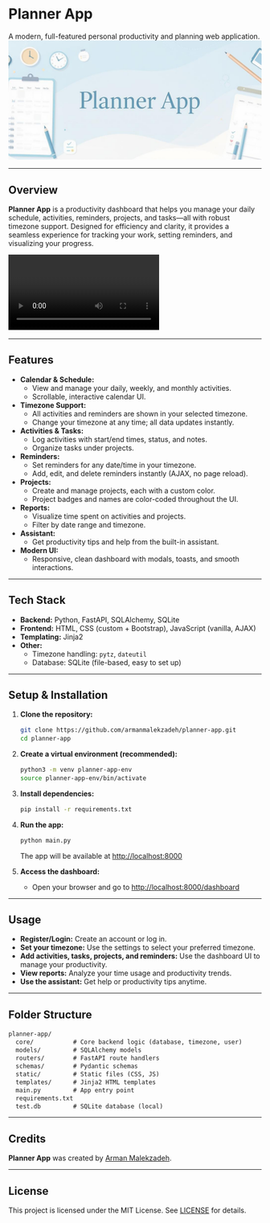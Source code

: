 # Planner App

A modern, full-featured personal productivity and planning web application.
![](./planner.png)

---

## Overview

**Planner App** is a productivity dashboard that helps you manage your daily schedule, activities, reminders, projects, and tasks—all with robust timezone support. Designed for efficiency and clarity, it provides a seamless experience for tracking your work, setting reminders, and visualizing your progress.

<video src="https://github.com/arm-on/planner-app/raw/refs/heads/main/demo.mp4" controls></video>

---

## Features

- **Calendar & Schedule:**
  - View and manage your daily, weekly, and monthly activities.
  - Scrollable, interactive calendar UI.
- **Timezone Support:**
  - All activities and reminders are shown in your selected timezone.
  - Change your timezone at any time; all data updates instantly.
- **Activities & Tasks:**
  - Log activities with start/end times, status, and notes.
  - Organize tasks under projects.
- **Reminders:**
  - Set reminders for any date/time in your timezone.
  - Add, edit, and delete reminders instantly (AJAX, no page reload).
- **Projects:**
  - Create and manage projects, each with a custom color.
  - Project badges and names are color-coded throughout the UI.
- **Reports:**
  - Visualize time spent on activities and projects.
  - Filter by date range and timezone.
- **Assistant:**
  - Get productivity tips and help from the built-in assistant.
- **Modern UI:**
  - Responsive, clean dashboard with modals, toasts, and smooth interactions.

---

## Tech Stack

- **Backend:** Python, FastAPI, SQLAlchemy, SQLite
- **Frontend:** HTML, CSS (custom + Bootstrap), JavaScript (vanilla, AJAX)
- **Templating:** Jinja2
- **Other:**
  - Timezone handling: `pytz`, `dateutil`
  - Database: SQLite (file-based, easy to set up)

---

## Setup & Installation

1. **Clone the repository:**
   ```bash
   git clone https://github.com/armanmalekzadeh/planner-app.git
   cd planner-app
   ```

2. **Create a virtual environment (recommended):**
   ```bash
   python3 -m venv planner-app-env
   source planner-app-env/bin/activate
   ```

3. **Install dependencies:**
   ```bash
   pip install -r requirements.txt
   ```

4. **Run the app:**
   ```bash
   python main.py
   ```
   The app will be available at [http://localhost:8000](http://localhost:8000)

5. **Access the dashboard:**
   - Open your browser and go to [http://localhost:8000/dashboard](http://localhost:8000/dashboard)

---

## Usage

- **Register/Login:** Create an account or log in.
- **Set your timezone:** Use the settings to select your preferred timezone.
- **Add activities, tasks, projects, and reminders:** Use the dashboard UI to manage your productivity.
- **View reports:** Analyze your time usage and productivity trends.
- **Use the assistant:** Get help or productivity tips anytime.

---

## Folder Structure

```
planner-app/
  core/           # Core backend logic (database, timezone, user)
  models/         # SQLAlchemy models
  routers/        # FastAPI route handlers
  schemas/        # Pydantic schemas
  static/         # Static files (CSS, JS)
  templates/      # Jinja2 HTML templates
  main.py         # App entry point
  requirements.txt
  test.db         # SQLite database (local)
```

---

## Credits

**Planner App** was created by [Arman Malekzadeh](https://github.com/armanmalekzadeh).

---

## License

This project is licensed under the MIT License. See [LICENSE](LICENSE) for details. 
